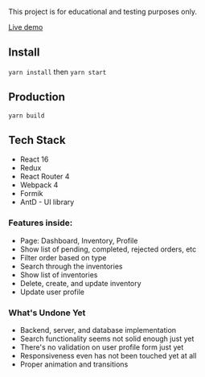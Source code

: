 This project is for educational and testing purposes only.

[Live demo](http://cyder-tryout.surge.sh/)

## Install
```yarn install``` then `yarn start`

## Production
```yarn build```

## Tech Stack
- React 16
- Redux
- React Router 4
- Webpack 4
- Formik
- AntD - UI library

### Features inside:
- Page: Dashboard, Inventory, Profile
- Show list of pending, completed, rejected orders, etc
- Filter order based on type
- Search through the inventories
- Show list of inventories
- Delete, create, and update inventory
- Update user profile

### What's Undone Yet
- Backend, server, and database implementation
- Search functionality seems not solid enough just yet
- There's no validation on user profile form just yet
- Responsiveness even has not been touched yet at all
- Proper animation and transitions